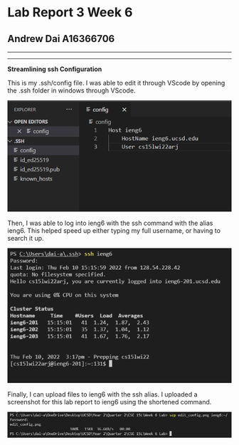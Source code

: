 # Lab Report 3 Week 6
## Andrew Dai A16366706
---


---
**Streamlining ssh Configuration**

This is my .ssh/config file. I was able to edit it through VScode by 
opening the .ssh folder in windows through VScode.

![change config](edit_config.png)

Then, I was able to log into ieng6 with the ssh command with the alias
ieng6. This helped speed up either typing my full username, or having
to search it up.

![ssh with alias](login_with_alias_ieng6.png)

Finally, I can upload files to ieng6 with the ssh alias. I uploaded
a screenshot for this lab report to ieng6 using the shortened command.

![uploaded file](upload_image.png)
